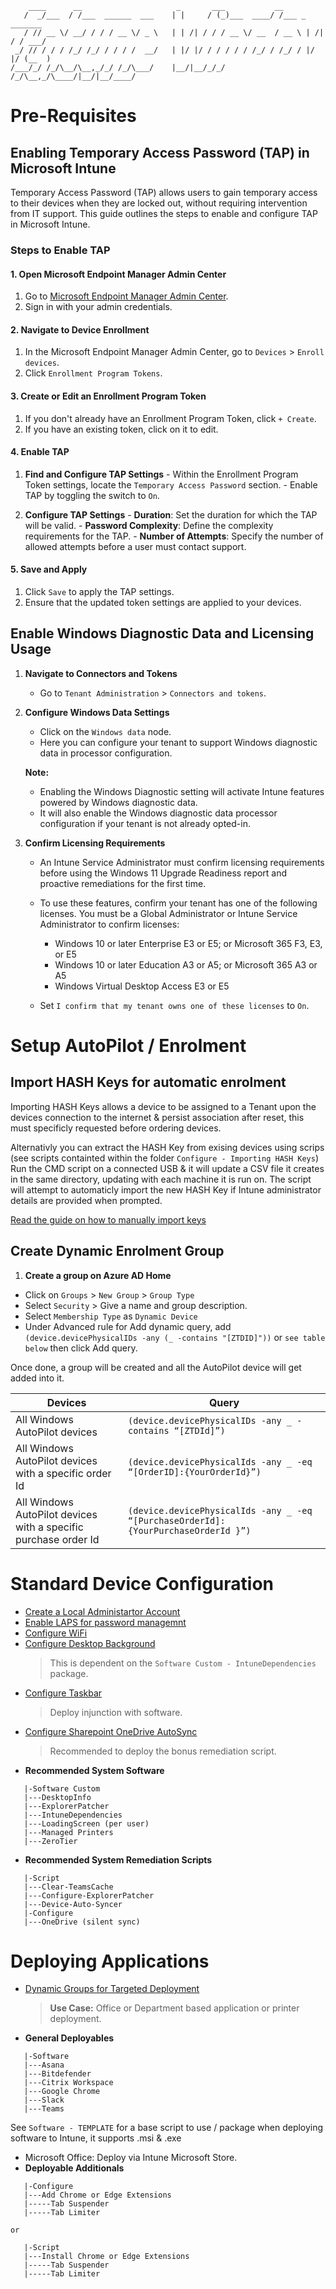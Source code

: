         ____      __                     _       ___           __                  
       /  _/___  / /___  ______  ___    | |     / (_)___  ____/ /___ _      _______
       / // __ \/ __/ / / / __ \/ _ \   | | /| / / / __ \/ __  / __ \ | /| / / ___/
     _/ // / / / /_/ /_/ / / / /  __/   | |/ |/ / / / / / /_/ / /_/ / |/ |/ (__  ) 
    /___/_/ /_/\__/\__,_/_/ /_/\___/    |__/|__/_/_/ /_/\__,_/\____/|__/|__/____/  
                                                                      
  
# Pre-Requisites
  ## Enabling Temporary Access Password (TAP) in Microsoft Intune

  Temporary Access Password (TAP) allows users to gain temporary access to their devices when they are locked out, without requiring intervention from IT support. This guide outlines the steps to enable and configure TAP in Microsoft Intune.

  ### Steps to Enable TAP

  #### 1. **Open Microsoft Endpoint Manager Admin Center**

  1. Go to [Microsoft Endpoint Manager Admin Center](https://endpoint.microsoft.com/).
  2. Sign in with your admin credentials.

  #### 2. **Navigate to Device Enrollment**

  1. In the Microsoft Endpoint Manager Admin Center, go to `Devices` > `Enroll devices`.
  2. Click `Enrollment Program Tokens`.

  #### 3. **Create or Edit an Enrollment Program Token**

  1. If you don't already have an Enrollment Program Token, click `+ Create`.
  2. If you have an existing token, click on it to edit.

  #### 4. **Enable TAP**

  1. **Find and Configure TAP Settings**
    - Within the Enrollment Program Token settings, locate the `Temporary Access Password` section.
    - Enable TAP by toggling the switch to `On`.

  2. **Configure TAP Settings**
    - **Duration**: Set the duration for which the TAP will be valid.
    - **Password Complexity**: Define the complexity requirements for the TAP.
    - **Number of Attempts**: Specify the number of allowed attempts before a user must contact support.

  #### 5. **Save and Apply**

  1. Click `Save` to apply the TAP settings.
  2. Ensure that the updated token settings are applied to your devices.


## Enable Windows Diagnostic Data and Licensing Usage

1. **Navigate to Connectors and Tokens**
   - Go to `Tenant Administration` > `Connectors and tokens`.

2. **Configure Windows Data Settings**
   - Click on the `Windows data` node.
   - Here you can configure your tenant to support Windows diagnostic data in processor configuration.

   **Note:** 
   - Enabling the Windows Diagnostic setting will activate Intune features powered by Windows diagnostic data.
   - It will also enable the Windows diagnostic data processor configuration if your tenant is not already opted-in.

3. **Confirm Licensing Requirements**
   - An Intune Service Administrator must confirm licensing requirements before using the Windows 11 Upgrade Readiness report and proactive remediations for the first time.
   - To use these features, confirm your tenant has one of the following licenses. You must be a Global Administrator or Intune Service Administrator to confirm licenses:

     - Windows 10 or later Enterprise E3 or E5; or Microsoft 365 F3, E3, or E5
     - Windows 10 or later Education A3 or A5; or Microsoft 365 A3 or A5
     - Windows Virtual Desktop Access E3 or E5

   - Set `I confirm that my tenant owns one of these licenses` to `On`.




# Setup AutoPilot / Enrolment
  ## Import HASH Keys for automatic enrolment
  Importing HASH Keys allows a device to be assigned to a Tenant upon the devices connection to the internet & persist association after reset, this must specificly requested before ordering devices.

  Alternativly you can extract the HASH Key from exising devices using scrips (see scripts containted within the folder `Configure - Importing HASH Keys`)
  Run the CMD script on a connected USB & it will update a CSV file it creates in the same directory, updating with each machine it is run on.
  The script will attempt to automaticly import the new HASH Key if Intune administrator details are provided when prompted.

  [Read the guide on how to manually import keys](Configure%20-%20Importing%20HASH%20Keys/GUIDE_Import_HASH_Keys.md)

  ## Create Dynamic Enrolment Group
  1. **Create a group on Azure AD Home**
  - Click on `Groups` > `New Group` > `Group Type` 
  - Select `Security` > Give a name and group description. 
  - Select `Membership Type` as `Dynamic Device`
  - Under Advanced rule for Add dynamic query, add `(device.devicePhysicalIDs -any (_ -contains "[ZTDID]"))` or 
  `see table below` then click Add query. 

  Once done, a group will be created and all the AutoPilot device will get added into it.

| Devices                                                   | Query                                                      |
|---------------------------------------------------------------|------------------------------------------------------------|
| All Windows AutoPilot devices                                 | `(device.devicePhysicalIDs -any _ -contains “[ZTDId]”)`   |
| All Windows AutoPilot devices with a specific order Id      | `(device.devicePhysicalIds -any _ -eq “[OrderID]:{YourOrderId}”)` |
| All Windows AutoPilot devices with a specific purchase order Id | `(device.devicePhysicalIds -any _ -eq “[PurchaseOrderId]:{YourPurchaseOrderId }”)` |

# Standard Device Configuration
- [Create a Local Administartor Account](Configure%20-%20Local%20Admin/GUIDE_Create_Local_Administrator.md)
- [Enable LAPS for password managemnt](GUIDE_Intune_LAPS_Guide.md)
- [Configure WiFi](Configure%20-%20Wi-Fi/GUIDE_Configure_WiFi.md)
- [Configure Desktop Background](Configure%20-%20Background%20Image/GUIDE_Setup_Background_Images.md)
  > This is dependent on the `Software Custom - IntuneDependencies` package.
- [Configure Taskbar](Configure%20-%20Taskbar/GUIDE_Configure_Taskbar.md)
  > Deploy injunction with software.
- [Configure Sharepoint OneDrive AutoSync](Configure%20-%20OneDrive%20(silent%20sync)/GUIDE_Intune_OneDrive_Sync.md)
  > Recommended to deploy the bonus remediation script.
- **Recommended System Software**
```
   |-Software Custom
   |---DesktopInfo
   |---ExplorerPatcher
   |---IntuneDependencies
   |---LoadingScreen (per user)
   |---Managed Printers
   |---ZeroTier
```
- **Recommended System Remediation Scripts**
```
   |-Script
   |---Clear-TeamsCache
   |---Configure-ExplorerPatcher
   |---Device-Auto-Syncer
   |-Configure
   |---OneDrive (silent sync)
```

# Deploying Applications
- [Dynamic Groups for Targeted Deployment](GUIDE_Entra_Profile_Location_Based_Dynamic_Groups.md)
  > **Use Case:** Office or Department based application or printer deployment.
- **General Deployables**
```
   |-Software
   |---Asana
   |---Bitdefender
   |---Citrix Workspace
   |---Google Chrome
   |---Slack
   |---Teams
```
See `Software - TEMPLATE` for a base script to use / package when deploying software to Intune, it supports .msi & .exe

- Microsoft Office: Deploy via Intune Microsoft Store.
- **Deployable Additionals**
```
   |-Configure
   |---Add Chrome or Edge Extensions
   |-----Tab Suspender
   |-----Tab Limiter

or

   |-Script
   |---Install Chrome or Edge Extensions
   |-----Tab Suspender
   |-----Tab Limiter
```